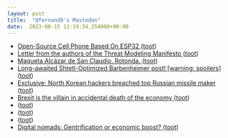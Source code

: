 ```yaml
---
layout: post
title:  "@fernand0's Mastodon"
date:  2023-08-15 11:19:34.254000+00:00
---
```

*  [Open-Source Cell Phone Based On ESP32 ](https://hackaday.com/2023/08/03/open-source-cell-phone-based-on-esp32) ([toot](https://mastodon.social/@fernand0/110893359055071642))
*  [Letter from the authors of the Threat Modeling Manifesto   ](https://www.threatmodelingmanifesto.org/cisa-feedback/) ([toot](https://mastodon.social/@fernand0/110893153933741688))
*  [Maqueta Alcázar de San Claudio. Rotonda. ](https://www.flickr.com/photos/fernand0/53095204608) ([toot](https://mastodon.social/@fernand0/110893092766190875))
*  [Long-awaited Shtetl-Optimized Barbenheimer post! [warning: spoilers] ](https://scottaaronson.blog/?p=742) ([toot](https://mastodon.social/@fernand0/110892847274451521))
*  [Exclusive: North Korean hackers breached top Russian missile maker ](https://www.reuters.com/technology/north-korean-hackers-breached-top-russian-missile-maker-2023-08-07) ([toot](https://mastodon.social/@fernand0/110892702622053089))
*  [Brexit is the villain in accidental death of the economy ](https://www.theguardian.com/business/2023/aug/06/brexit-is-the-villain-in-accidental-death-of-the-econom) ([toot](https://mastodon.social/@fernand0/110892541348413163))
*  [ ](https://masto.ai/@trinux) ([toot](https://mastodon.social/@fernand0/110890222696540500))
*  [ ](https://tuiter.rocks/@frankie) ([toot](https://mastodon.social/@fernand0/110890218710697998))
*  [ ](https://paquita.masto.host/@armeris) ([toot](https://mastodon.social/@fernand0/110890217722096008))
*  [Digital nomads: Gentrification or economic boost? ](https://globalvoices.org/2023/07/18/digital-nomads-gentrification-or-economic-boost) ([toot](https://mastodon.social/@fernand0/110889171086028825))
